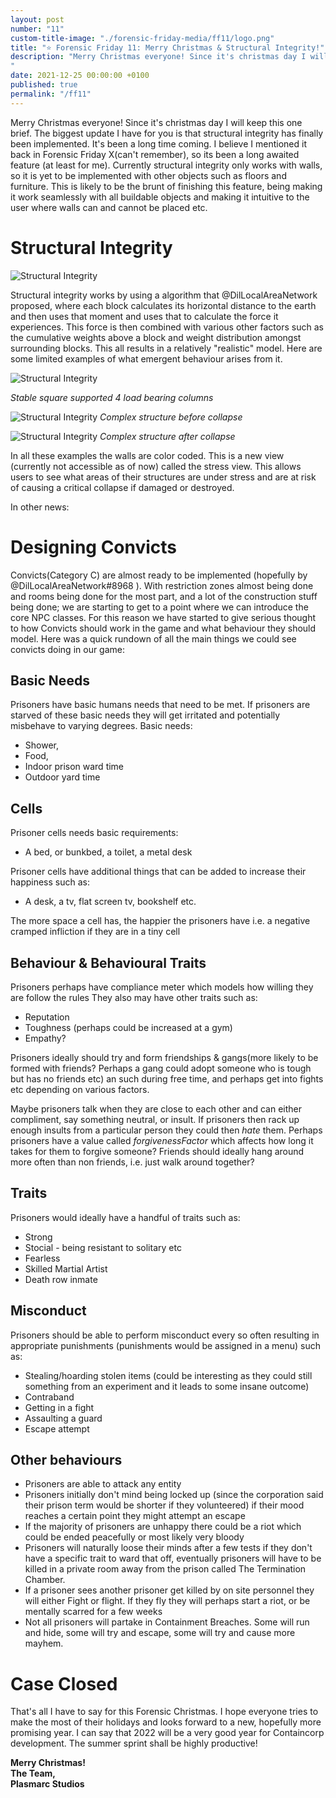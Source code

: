 ```yaml
---
layout: post
number: "11"
custom-title-image: "./forensic-friday-media/ff11/logo.png"
title: "⭐ Forensic Friday 11: Merry Christmas & Structural Integrity!"
description: "Merry Christmas everyone! Since it's christmas day I will keep this one brief. The biggest update I have for you is that structural integrity has finally been implemented. It's been a long time coming. I believe I mentioned it back in Forensic Friday X(can't remember), so its been a long awaited feature (at least for me). Currently structural integrity only works with walls, so it is yet to be implemented with other objects such as floors and furniture. This is likely to be the brunt of finishing this feature, being making it work seamlessly with all buildable objects and making it intuitive to the user where walls can and cannot be placed etc. 
"
date: 2021-12-25 00:00:00 +0100
published: true
permalink: "/ff11"
---
```

Merry Christmas everyone! Since it's christmas day I will keep this one brief. The biggest update I have for you is that structural integrity has finally been implemented. It's been a long time coming. I believe I mentioned it back in Forensic Friday X(can't remember), so its been a long awaited feature (at least for me). Currently structural integrity only works with walls, so it is yet to be implemented with other objects such as floors and furniture. This is likely to be the brunt of finishing this feature, being making it work seamlessly with all buildable objects and making it intuitive to the user where walls can and cannot be placed etc. 

# Structural Integrity

![Structural Integrity](./forensic-friday-media/ff11/1.png)

Structural integrity works by using a algorithm that @DilLocalAreaNetwork proposed, where each block calculates its horizontal distance to the earth and then uses that moment and uses that to calculate the force it experiences. This force is then combined with various other factors such as the cumulative weights above a block and weight distribution amongst surrounding blocks. This all results in a relatively "realistic" model. Here are some limited examples of what emergent behaviour arises from it.


![Structural Integrity](./forensic-friday-media/ff11/2.png)

*Stable square supported 4 load bearing columns*

![Structural Integrity](./forensic-friday-media/ff11/3.png)
*Complex structure before collapse*

![Structural Integrity](./forensic-friday-media/ff11/4.png)
*Complex structure after collapse*

In all these examples the walls are color coded. This is a new view (currently not accessible as of now) called the stress view. This allows users to see what areas of their structures are under stress and are at risk of causing a critical collapse if damaged or destroyed.

In other news:

# Designing Convicts

Convicts(Category C) are almost ready to be implemented (hopefully by @DilLocalAreaNetwork#8968 ). With restriction zones almost being done and rooms being done for the most part, and a lot of the construction stuff being done; we are starting to get to a point where we can introduce the core NPC classes. For this reason we have started to give serious thought to how Convicts should work in the game and what behaviour they should model. Here was a quick rundown of all the main things we could see convicts doing in our game:

## **Basic Needs**
Prisoners have basic humans needs that need to be met. If prisoners are starved of these basic needs they will get irritated and potentially misbehave to varying degrees.
Basic needs:
- Shower,
- Food,
- Indoor prison ward time
- Outdoor yard time

## **Cells**
Prisoner cells needs basic requirements:
- A bed, or bunkbed, a toilet, a metal desk

Prisoner cells have additional things that can be added to increase their happiness such as:
- A desk, a tv, flat screen tv, bookshelf etc.

The more space a cell has, the happier the prisoners have i.e. a negative cramped infliction if they are in a tiny cell

## **Behaviour  & Behavioural Traits**
Prisoners perhaps have compliance meter which models how willing they are follow the rules
They also may have other traits such as:
- Reputation
- Toughness (perhaps could be increased at a gym)
- Empathy?

Prisoners ideally should try and form friendships &  gangs(more likely to be formed with friends? Perhaps a gang could adopt someone who is tough but has no friends etc) an such during free time, and perhaps get into fights etc depending on various factors. 

Maybe prisoners talk when they are close to each other and can either compliment, say something neutral, or insult. If prisoners then rack up enough insults from a particular person they could then *hate* them. Perhaps prisoners have a value called *forgivenessFactor* which affects how long it takes for them to forgive someone?
Friends should ideally hang around more often than non friends, i.e. just walk around together?

## Traits
Prisoners would ideally have a handful of traits such as:
- Strong
- Stocial - being resistant to solitary etc
- Fearless
- Skilled Martial Artist
- Death row inmate

## Misconduct
Prisoners should be able to perform misconduct every so often resulting in appropriate punishments (punishments would be assigned in a menu)
such as:
- Stealing/hoarding stolen items (could be interesting as they could still something from an experiment and it leads to some insane outcome)
- Contraband
- Getting in a fight
- Assaulting a guard
- Escape attempt

## Other behaviours
- Prisoners are able to attack any entity
- Prisoners initially don't mind being locked up (since the corporation said their prison term would be shorter if they volunteered) if their mood reaches a certain point they might attempt an escape
- If the majority of prisoners are unhappy there could be a riot which could be ended peacefully or most likely very bloody
- Prisoners will naturally loose their minds after a few tests if they don't have a specific trait to ward that off, eventually prisoners will have to be killed in a private room away from the prison called The Termination Chamber.
- If a prisoner sees another prisoner get killed by on site personnel they will either Fight or flight. If they fly they will perhaps start a riot, or be mentally scarred for a few weeks
- Not all prisoners will partake in Containment Breaches. Some will run and hide, some will try and escape, some will try and cause more mayhem.

# Case Closed

That's all I have to say for this Forensic Christmas. I hope everyone tries to make the most of their holidays and looks forward to a new, hopefully more promising year. I can say that 2022 will be a very good year for Containcorp development. The summer sprint shall be highly productive! 

**Merry Christmas!**\
**The Team,**\
**Plasmarc Studios**
